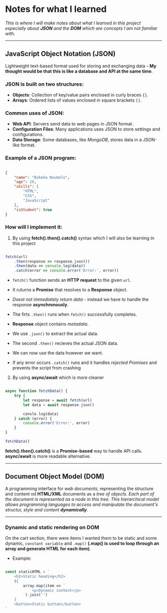 # Notes for what I learned

*This is where I will make notes about what I learned in this project especially about **JSON** and the **DOM** which are concepts I am not familiar with.*

---

## JavaScript Object Notation (JSON)

Lightweight text-based format used for storing and exchanging data - **My thought would be that this is like a database and API at the same time**.

### JSON is built on two structures:

-   **Objects**: Collection of key/value pairs enclosed in curly braces `{}`.
-   **Arrays**: Ordered lists of values enclosed in square brackets `[]`.

### Common uses of JSON:

-   **Web API**: Servers send data to web pages in JSON format.
-   **Configuration Files**: Many applications uses JSON to store settings and configurations.
-   **Data Storage**: Some databases, like *MongoDB*, stores data in a JSON-like format.

### Example of a JSON program:

```json

{
    "name": "Bukeka Nxumalo",
    "age": 20,
    "skills": [
        "HTML",
        "CSS",
        "JavaScript"
    ],
    "isStudent": true
}

```

### How will I implement it:

1. By using **fetch().then().catch()** syntax which I will also be learning in this project

```javascript

fetch(url)
    .then(response => response.json())
    .then(data => console.log(data))
    .catch(error => console.error('Error:', error))

```

-   `fetch()` function sends an **HTTP request** to the given `url`.
-   It ruturns a **Promise** that resolves to a **Response** object.
-   *Doest not immediately return data* - instead we have to handle the response **asynchronously**.

-   The firts `.then()` runs when `fetch()` successfully completes.
-   **Response** object contains *metadata*.
-   We use `.json()` to extract the actual data.

-   The second `.then()` recieves the actual JSON data.
-   We can now use the data however we want.

-   If any error occurs `.catch()` runs and it handles *rejected Promises* and prevents the script from crashing

2. By using **async/await** which is more cleaner

```javascript

async function fetchData() {
    try {
        let response = await fetch(url)
        let data = await response.json()

        consle.log(data)
    } catch (error) {
        console.error('Error:', error)
    }
}

fetchData()

```

**fetch().then().catch()** is a **Promise-based** way to handle API calls.
**async/await** is more readable alternative.

---

## Document Object Model (DOM)

A programming interface for *web documents*, representing the structure and content od **HTML/XML** documents as a *tree of objects*.
*Each part of the document is represented as a node in this tree. This hierarchical model allows programming languages to access and manipulate the document's structur, style and content **dynamically***.

---

### Dynamic and static rendering on DOM 

On the cart section, there were items I wanted them to be static and some dynamic, `constant variable` and `.map()` **(.map() is used to loop through an array and generate HTML for each item)**.

+   Example:

```javascript

const staticHTML = `
    <h2>Static heading</h2>
    ${
        array.map(item => `
            <p>Dynamic content</p>
        `).join('')
    }
    <button>Static button</button>
`

```